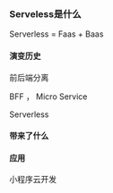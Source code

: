 ### Serveless是什么

Serverless = Faas + Baas

#### 演变历史

前后端分离

BFF ， Micro Service

Serverless

#### 带来了什么

#### 应用

小程序云开发

